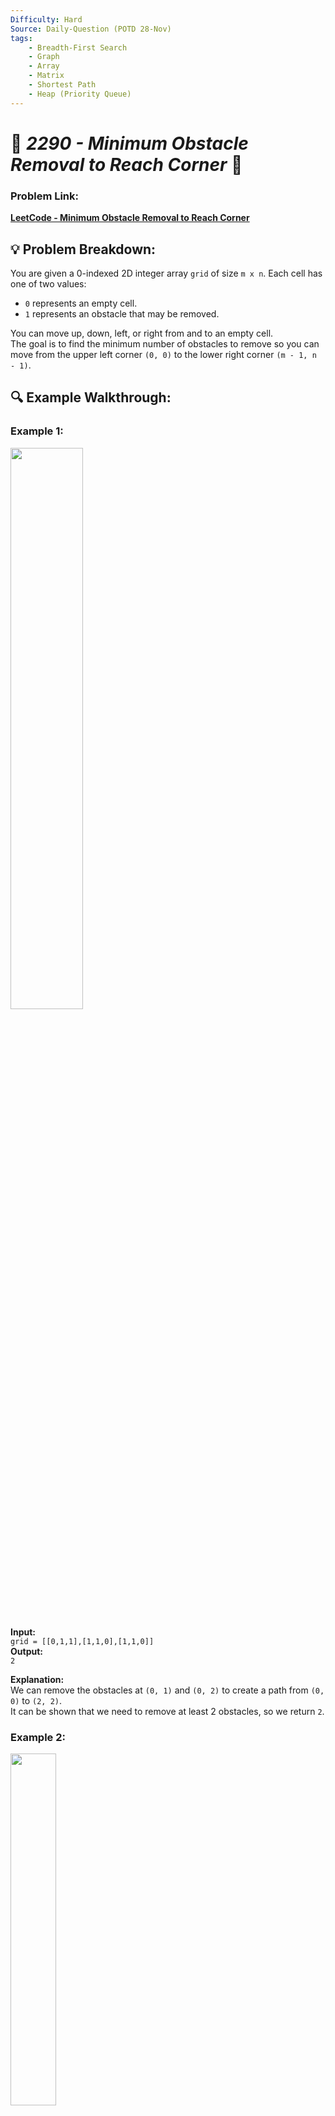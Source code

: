 ```yaml
---
Difficulty: Hard  
Source: Daily-Question (POTD 28-Nov)  
tags:
    - Breadth-First Search
    - Graph
    - Array
    - Matrix
    - Shortest Path
    - Heap (Priority Queue)
---
```


# 🚀 *2290 - Minimum Obstacle Removal to Reach Corner* 🧠

### Problem Link:  
[**LeetCode - Minimum Obstacle Removal to Reach Corner**](https://leetcode.com/problems/minimum-obstacle-removal-to-reach-corner/?envType=daily-question&envId=2024-11-28)

## 💡 **Problem Breakdown:**

You are given a 0-indexed 2D integer array `grid` of size `m x n`. Each cell has one of two values:
- `0` represents an empty cell.
- `1` represents an obstacle that may be removed.

You can move up, down, left, or right from and to an empty cell.  
The goal is to find the minimum number of obstacles to remove so you can move from the upper left corner `(0, 0)` to the lower right corner `(m - 1, n - 1)`.

## 🔍 **Example Walkthrough:**

### Example 1:
<img src="https://github.com/user-attachments/assets/bb70995a-242b-41a1-b234-95f4abe65be1" width="48%">

**Input:**  
`grid = [[0,1,1],[1,1,0],[1,1,0]]`  
**Output:**  
`2`  

**Explanation:**  
We can remove the obstacles at `(0, 1)` and `(0, 2)` to create a path from `(0, 0)` to `(2, 2)`.  
It can be shown that we need to remove at least 2 obstacles, so we return `2`.

### Example 2:
<img src="https://github.com/user-attachments/assets/8e917142-30b6-41a4-bc95-65a49bf2e44d" width="38%">

**Input:**  
`grid = [[0,1,0,0,0],[0,1,0,1,0],[0,0,0,1,0]]`  
**Output:**  
`0`  

**Explanation:**  
We can move from `(0, 0)` to `(2, 4)` without removing any obstacles, so we return `0`.

### Constraints:
- `m == grid.length`
- `n == grid[i].length`
- $`1 <= m, n <= 10^5`$
- $`2 <= m * n <= 10^5`$
- `grid[i][j]` is either `0` or `1`.
- `grid[0][0] == grid[m - 1][n - 1] == 0`

## 🎯 **My Approach:**

1. **Breadth-First Search (BFS):**  
   - Use BFS to explore the grid while keeping track of the number of obstacles removed. BFS is suitable here because it finds the shortest path in an unweighted grid.
  
2. **Two-Queue Mechanism:**  
   - A deque is used to simulate two types of movement:  
     - Cells without obstacles are added to the front of the deque.  
     - Cells with obstacles are added to the back of the deque. This allows cells with fewer obstacles to be processed first.

3. **Implementation Steps:**  
   - Initialize the distance array with a very large value (`inf`).
   - Use a deque to store positions, prioritizing cells without obstacles.
   - For each cell, explore all 4 directions (up, down, left, right) and update the distances as needed.
   - Return the number of obstacles to remove when reaching the destination `(m - 1, n - 1)`.

## 🕒 **Time Complexity:**
- **O(m × n):**  
  - BFS processes each cell once, and each operation (insertion or removal from the deque) takes constant time.
  
- **Space Complexity:**  
  - **O(m × n):**  
    - We store the grid, distance array, and the deque, each of size `m × n`.

## 📝 **Solution Code**

## Code (C)

```c
#define MAX_QUEUE 1000000

typedef struct {
    int x, y;
} Point;

int minimumObstacles(int** grid, int gridSize, int* gridColSize) {
    int m = gridSize, n = gridColSize[0];
    int dist[m][n];
    memset(dist, 0x3f, sizeof(dist)); 
    dist[0][0] = 0;

    Point queue[MAX_QUEUE];
    int front = MAX_QUEUE / 2, back = MAX_QUEUE / 2; 
    queue[back++] = (Point){0, 0};

    int dirs[4][2] = {{-1, 0}, {1, 0}, {0, -1}, {0, 1}};

    while (front < back) {
        Point current = queue[front++];
        int cur_dist = dist[current.x][current.y];

        for (int i = 0; i < 4; i++) {
            int nx = current.x + dirs[i][0];
            int ny = current.y + dirs[i][1];

            if (nx >= 0 && nx < m && ny >= 0 && ny < n) {
                int new_dist = cur_dist + grid[nx][ny];
                if (new_dist < dist[nx][ny]) {
                    dist[nx][ny] = new_dist;
                    if (grid[nx][ny] == 1) {
                        queue[back++] = (Point){nx, ny}; 
                    } else {
                        queue[--front] = (Point){nx, ny};
                    }
                }
            }
        }
    }

    return dist[m - 1][n - 1];
}
```

## Code (C++)

```cpp
class Solution {
public:
    int minimumObstacles(vector<vector<int>>& grid) {
        int m = grid.size(), n = grid[0].size();
        vector<vector<int>> dist(m, vector<int>(n, INT_MAX));
        dist[0][0] = 0;
        
        deque<pair<int, int>> q;
        q.push_back({0, 0});
        
        vector<pair<int, int>> dirs = {{-1, 0}, {1, 0}, {0, -1}, {0, 1}};
        
        while (!q.empty()) {
            auto [i, j] = q.front();
            q.pop_front();
            int cur_dist = dist[i][j];
            
            if (i == m - 1 && j == n - 1) {
                return cur_dist;
            }
            
            for (auto& [dx, dy] : dirs) {
                int x = i + dx, y = j + dy;
                if (x >= 0 && x < m && y >= 0 && y < n) {
                    int new_dist = cur_dist + grid[x][y];
                    if (new_dist < dist[x][y]) {
                        dist[x][y] = new_dist;
                        if (grid[x][y] == 1) {
                            q.push_back({x, y});
                        } else {
                            q.push_front({x, y});
                        }
                    }
                }
            }
        }
        
        return dist[m - 1][n - 1] != INT_MAX ? dist[m - 1][n - 1] : -1;
    }
};
```

## Code (Java)

```java
class Solution {
    public int minimumObstacles(int[][] grid) {
        int m = grid.length, n = grid[0].length;
        int[][] dist = new int[m][n];
        for (int[] row : dist) {
            Arrays.fill(row, Integer.MAX_VALUE);
        }
        dist[0][0] = 0;
        
        Deque<int[]> q = new ArrayDeque<>();
        q.offer(new int[]{0, 0});
        
        int[][] dirs = {{-1, 0}, {1, 0}, {0, -1}, {0, 1}};
        
        while (!q.isEmpty()) {
            int[] cell = q.poll();
            int i = cell[0], j = cell[1];
            int curDist = dist[i][j];
            
            if (i == m - 1 && j == n - 1) {
                return curDist;
            }
            
            for (int[] dir : dirs) {
                int x = i + dir[0], y = j + dir[1];
                if (x >= 0 && x < m && y >= 0 && y < n) {
                    int newDist = curDist + grid[x][y];
                    if (newDist < dist[x][y]) {
                        dist[x][y] = newDist;
                        if (grid[x][y] == 1) {
                            q.offer(new int[]{x, y});
                        } else {
                            q.offerFirst(new int[]{x, y});
                        }
                    }
                }
            }
        }
        
        return dist[m - 1][n - 1] != Integer.MAX_VALUE ? dist[m - 1][n - 1] : -1;
    }
}
```

## Code (Python)

```python3
from collections import deque
from typing import List

class Solution:
    def minimumObstacles(self, grid: List[List[int]]) -> int:
        m, n = len(grid), len(grid[0])
        dist = [[float('inf')] * n for _ in range(m)]
        dist[0][0] = 0
        
        q = deque([(0, 0)])
        
        dirs = [(-1, 0), (1, 0), (0, -1), (0, 1)]
        
        while q:
            i, j = q.popleft()
            cur_dist = dist[i][j]
            
            if i == m - 1 and j == n - 1:
                return cur_dist
            
            for dx, dy in dirs:
                x, y = i + dx, j + dy
                if 0 <= x < m and 0 <= y < n:
                    new_dist = cur_dist + grid[x][y]
                    if new_dist < dist[x][y]:
                        dist[x][y] = new_dist
                        if grid[x][y] == 1:
                            q.append((x, y)) 
                        else:
                            q.appendleft((x, y))  
        
        return dist[m - 1][n - 1] if dist[m - 1][n - 1] != float('inf') else -1
```
## Code (Rust)

```rust
use std::collections::VecDeque;
impl Solution {
    pub fn minimum_obstacles(grid: Vec<Vec<i32>>) -> i32 {
        let m = grid.len();
        let n = grid[0].len();
        let mut dist = vec![vec![i32::MAX; n]; m];
        dist[0][0] = 0;
        let mut q = VecDeque::new();
        q.push_back((0, 0)); 
        let dirs = [(0, 1), (1, 0), (0, -1), (-1, 0)];
        while let Some((i, j)) = q.pop_front() {
            let cur_dist = dist[i][j];
            if i == m - 1 && j == n - 1 {
                return cur_dist;
            }
            for &(dx, dy) in &dirs {
                let x = i as i32 + dx;
                let y = j as i32 + dy;
                if x >= 0 && x < m as i32 && y >= 0 && y < n as i32 {
                    let x = x as usize;
                    let y = y as usize;
                    let new_dist = cur_dist + grid[x][y];
                    if new_dist < dist[x][y] {
                        dist[x][y] = new_dist;
                        if grid[x][y] == 1 {
                            q.push_back((x, y)); 
                        } else {
                            q.push_front((x, y)); 
                        }
                    }
                }
            }
        }
        if dist[m - 1][n - 1] == i32::MAX {
            -1
        } else {
            dist[m - 1][n - 1]
        }
    }
}
```

# 🎯 **Contribute or Ask Questions:**
For more discussions, questions, or help with the solution, feel free to reach out on LinkedIn: [**Connect with Me!**](https://www.linkedin.com/in/het-patel-8b110525a/).

## <img src="https://github.com/user-attachments/assets/35f6838c-52f5-4e48-8a98-c5203f8c57e3" style="width:29px; color: #FFD700" alt="Star GIF"> **Enjoying the Solution?**  
If this helped you, please **star this repo** to support the efforts and keep it growing!
